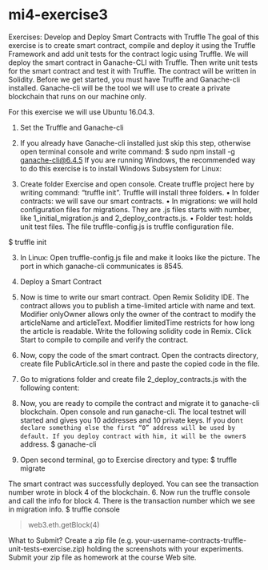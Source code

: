 # mi4-exercise3
Exercises: Develop and Deploy Smart Contracts with Truffle The goal of this exercise is to create smart contract, compile and deploy it using the Truffle Framework and add unit tests for the contract logic using Truffle. We will deploy the smart contract in Ganache-CLI with Truffle. Then write unit tests for the smart contract and test it with Truffle. The contract will be written in Solidity. Before we get started, you must have Truffle and Ganache-cli installed. Ganache-cli will be the tool we will use to create a private blockchain that runs on our machine only. 

For this exercise we will use Ubuntu 16.04.3.
1.	Set the Truffle and Ganache-cli
1.	If you already have Ganache-cli installed just skip this step, otherwise open terminal console and write command:
$ sudo npm install -g ganache-cli@6.4.5
If you are running Windows, the recommended way to do this exercise is to install Windows Subsystem for Linux:
 

2.	Create folder Exercise and open console. Create truffle project here by writing command: “truffle init”. Truffle will install three folders. 
•	In folder contracts: we will save our smart contracts. 
•	In migrations: we will hold configuration files for migrations. They are .js files starts with number, like 1_initial_migration.js and 2_deploy_contracts.js.
•	Folder test: holds unit test files.
The file truffle-config.js is truffle configuration file.

$ truffle init
 

3.	In Linux: Open truffle-config.js file and make it looks like the picture. The port in which ganache-cli communicates is 8545. 
 
2.	Deploy a Smart Contract

1.	Now is time to write our smart contract. Open Remix Solidity IDE. The contract allows you to publish a time-limited article with name and text. Modifier onlyOwner allows only the owner of the contract to modify the articleName and articleText. Modifier limitedTime restricts for how long the article is readable. Write the following solidity code in Remix. Click Start to compile to compile and verify the contract.
 

2.	Now, copy the code of the smart contract. Open the contracts directory, create file PublicArticle.sol in there and pastе the copied code in the file.
 
 
3.	Go to migrations folder and create file 2_deploy_contracts.js with the following content:
 
4.	Now, you are ready to compile the contract and migrate it to ganache-cli blockchain. Open console and run ganache-cli. The local testnet will started and gives you 10 addresses and 10 private keys. If you don`t declare something else the first “0” address will be used by default. If you deploy contract with him, it will be the owner`s address.
$ ganache-cli

 
5.	Open second terminal, go to Exercise directory and type:
$ truffle migrate

 

The smart contract was successfully deployed. You can see the transaction number wrote in block 4 of the blockchain.
6.	Now run the truffle console and call the info for block 4.  There is the transaction number which we see in migration info.
$ truffle console

> web3.eth.getBlock(4)
 

What to Submit?
Create a zip file (e.g. your-username-contracts-truffle-unit-tests-exercise.zip) holding the screenshots with your experiments.
Submit your zip file as homework at the course Web site.

